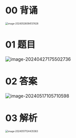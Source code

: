 # 00 背诵

<img src="https://cvp.oss-cn-shanghai.aliyuncs.com/picgo/202405260941946.png" alt="image-20240526094137428" style="zoom:50%;" />



# 01 题目

![image-20240427175502736](https://cvp.oss-cn-shanghai.aliyuncs.com/picgo/202404271755797.png)



# 02 答案

![image-20240517105710598](https://cvp.oss-cn-shanghai.aliyuncs.com/picgo/202405171057654.png)



# 03 解析

<img src="https://cvp.oss-cn-shanghai.aliyuncs.com/picgo/202405171244875.png" alt="image-20240517124435363" style="zoom:50%;" />
